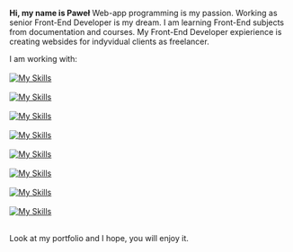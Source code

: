  <strong>Hi, my name is Paweł</strong> 
Web-app programming is my passion. Working as senior Front-End Developer is my dream. I am learning Front-End subjects from documentation and courses. My Front-End Developer expierience is creating websides for indyvidual clients as freelancer.

I am working with: <br /> <br />
[![My Skills](https://skillicons.dev/icons?i=html)](https://skillicons.dev)<br /> <br />
[![My Skills](https://skillicons.dev/icons?i=css)](https://skillicons.dev)<br /> <br />
[![My Skills](https://skillicons.dev/icons?i=sass)](https://skillicons.dev)<br /> <br />
[![My Skills](https://skillicons.dev/icons?i=js)](https://skillicons.dev)<br /> <br />
[![My Skills](https://skillicons.dev/icons?i=sass)](https://skillicons.dev)<br /> <br />
[![My Skills](https://skillicons.dev/icons?i=react)](https://skillicons.dev)<br /> <br />
[![My Skills](https://skillicons.dev/icons?i=redux)](https://skillicons.dev)<br /> <br />
[![My Skills](https://skillicons.dev/icons?i=git)](https://skillicons.dev)<br /> <br />

Look at my portfolio and I hope, you will enjoy it.





<!--
**pawelosso/pawelosso** is a ✨ _special_ ✨ repository because its `README.md` (this file) appears on your GitHub profile.

Here are some ideas to get you started:

- 🔭 I’m currently working on ...
- 🌱 I’m currently learning ...
- 👯 I’m looking to collaborate on ...
- 🤔 I’m looking for help with ...
- 💬 Ask me about ...
- 📫 How to reach me: ...
- 😄 Pronouns: ...
- ⚡ Fun fact: ...
-->
